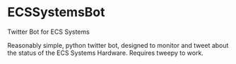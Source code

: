 # ECSSystemsBot
Twitter Bot for ECS Systems

Reasonably simple, python twitter bot, designed to monitor and tweet about the status of the ECS Systems Hardware. Requires tweepy to work.
